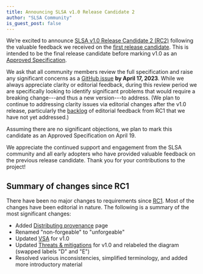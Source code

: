 ```yaml
---
title: Announcing SLSA v1.0 Release Candidate 2  
author: "SLSA Community"
is_guest_post: false
---
```


We’re excited to announce [SLSA v1.0 Release Candidate 2 (RC2)][RC2] following
the valuable feedback we received on the [first release candidate][RC1]. This is
intended to be the final release candidate before marking v1.0 as an [Approved
Specification].

We ask that all community members review the full specification and raise any
significant concerns as a [GitHub issue] **by April 17, 2023**. While we always
appreciate clarity or editorial feedback, during this review period we are
specifically looking to identify significant problems that would require a
breaking change---and thus a new version---to address. (We plan to continue to
addressing clarity issues via editorial changes after the v1.0 release,
particularly the [backlog] of editorial feedback from RC1 that we have not yet
addressed.)

Assuming there are no significant objections, we plan to mark this candidate as
an Approved Specification on April 19.

We appreciate the continued support and engagement from the SLSA community and
all early adopters who have provided valuable feedback on the previous release
candidate. Thank you for your contributions to the project!

[GitHub issue]: https://github.com/slsa-framework/slsa/issues
[RC1]: 2023-02-24-slsa-v1-rc.md
[RC2]: /v1.0-rc2/
[backlog]: https://github.com/orgs/slsa-framework/projects/1/views/1
[Approved Specification]: /spec-stages#approved

## Summary of changes since RC1

There have been no major changes to requirements since [RC1]. Most of the
changes have been editorial in nature. The following is a summary of the most
significant changes:

-   Added [Distributing provenance](/v1.0/distributing-provenance) page
-   Renamed "non-forgeable" to "unforgeable"
-   Updated [VSA](/verification_summary/v1) for v1.0
-   Updated [Threats & mitigations](/v1.0/threats) for v1.0 and relabeled
    the diagram (swapped labels "D" and "E")
-   Resolved various inconsistencies, simplified terminology, and added more
    introductory material

